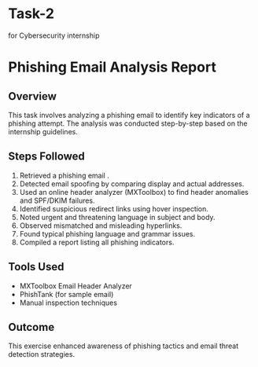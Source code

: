 # Task-2
for Cybersecurity internship

# Phishing Email Analysis Report

## Overview
This task involves analyzing a phishing email to identify key indicators of a phishing attempt. The analysis was conducted step-by-step based on the internship guidelines.

## Steps Followed
1.  Retrieved a phishing email .
2.  Detected email spoofing by comparing display and actual addresses.
3.  Used an online header analyzer (MXToolbox) to find header anomalies and SPF/DKIM failures.
4.  Identified suspicious redirect links using hover inspection.
5.  Noted urgent and threatening language in subject and body.
6.  Observed mismatched and misleading hyperlinks.
7.  Found typical phishing language and grammar issues.
8.  Compiled a report listing all phishing indicators.

## Tools Used
- MXToolbox Email Header Analyzer
- PhishTank (for sample email)
- Manual inspection techniques

## Outcome
This exercise enhanced awareness of phishing tactics and email threat detection strategies.

